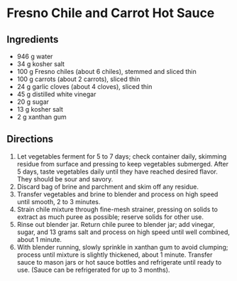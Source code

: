 # Fresno Chile and Carrot Hot Sauce

## Ingredients

* 946 g water
* 34 g kosher salt
* 100 g Fresno chiles (about 6 chiles), stemmed and sliced thin
* 100 g carrots (about 2 carrots), sliced thin
* 24 g garlic cloves (about 4 cloves), sliced thin
* 45 g distilled white vinegar 
* 20 g sugar
* 13 g kosher salt 
* 2 g xanthan gum

## Directions
1. Let vegetables ferment for 5 to 7 days; check container daily, skimming residue from surface and pressing to keep vegetables submerged. After 5 days, taste vegetables daily until they have reached desired flavor. They should be sour and savory.
2.  Discard bag of brine and parchment and skim off any residue.
3. Transfer vegetables and brine to blender and process on high speed until smooth, 2 to 3 minutes.
4. Strain chile mixture through fine-mesh strainer, pressing on solids to extract as much puree as possible; reserve solids for other use.
5. Rinse out blender jar. Return chile puree to blender jar; add vinegar, sugar, and 13 grams salt and process on high speed until well combined, about 1 minute. 
6. With blender running, slowly sprinkle in xanthan gum to avoid clumping; process until mixture is slightly thickened, about 1 minute. Transfer sauce to mason jars or hot sauce bottles and refrigerate until ready to use. (Sauce can be refrigerated for up to 3 months).
